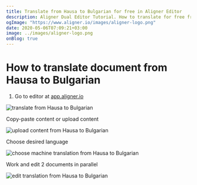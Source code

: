 ```yaml
---
title: Translate from Hausa to Bulgarian for free in Aligner Editor
description: Aligner Dual Editor Tutorial. How to translate for free from Hausa to Bulgarian. Aligner is multilingual document management platform. 
ogImage: "https://www.aligner.io/images/aligner-logo.png"
date: 2020-05-06T07:09:21+03:00
image: ../images/aligner-logo.png
onBlog: true
---
```


# How to translate document from Hausa to Bulgarian

1. Go to editor at [app.aligner.io](https://app.aligner.io "Aligner App web page")

![translate from Hausa to Bulgarian](../aligner-blank-editor.png "translate from Hausa to Bulgarian")

Copy-paste content or upload content

![upload content from Hausa to Bulgarian](../aligner-uploaded-document.png "upload content from Hausa to Bulgarian")

Choose desired language

![choose machine translation from Hausa to Bulgarian](../aligner-language-dropdown.png "choose machine translation from Hausa to Bulgarian")

Work and edit 2 documents in parallel

![edit translation from Hausa to Bulgarian](../aligner-double-sitded-editor.png "edit translation from Hausa to Bulgarian")

